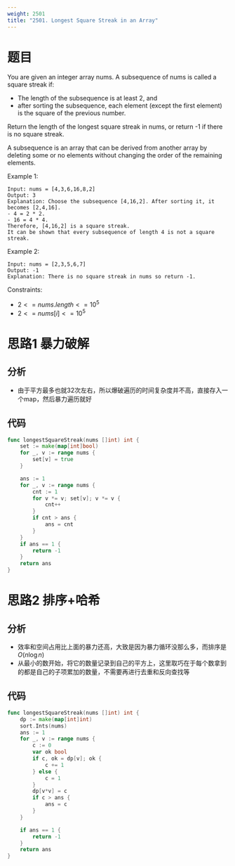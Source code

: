 ```yaml
---
weight: 2501
title: "2501. Longest Square Streak in an Array"
---
```


# 题目

You are given an integer array nums. A subsequence of nums is called a square streak if:

- The length of the subsequence is at least 2, and
- after sorting the subsequence, each element (except the first element) is the square of the previous number.

Return the length of the longest square streak in nums, or return -1 if there is no square streak.

A subsequence is an array that can be derived from another array by deleting some or no elements without changing the order of the remaining elements.

Example 1:

```
Input: nums = [4,3,6,16,8,2]
Output: 3
Explanation: Choose the subsequence [4,16,2]. After sorting it, it becomes [2,4,16].
- 4 = 2 * 2.
- 16 = 4 * 4.
Therefore, [4,16,2] is a square streak.
It can be shown that every subsequence of length 4 is not a square streak.
```

Example 2:

```
Input: nums = [2,3,5,6,7]
Output: -1
Explanation: There is no square streak in nums so return -1.
```

Constraints:

- $2 <= nums.length <= 10^5$
- $2 <= nums[i] <= 10^5$

# 思路1 暴力破解

## 分析

- 由于平方最多也就32次左右，所以爆破遍历的时间复杂度并不高，直接存入一个map，然后暴力遍历就好

## 代码

```go
func longestSquareStreak(nums []int) int {
	set := make(map[int]bool)
	for _, v := range nums {
		set[v] = true
	}

	ans := 1
	for _, v := range nums {
		cnt := 1
		for v *= v; set[v]; v *= v {
			cnt++
		}
		if cnt > ans {
			ans = cnt
		}
	}
	if ans == 1 {
		return -1
	}
	return ans
}
```

# 思路2 排序+哈希

## 分析

- 效率和空间占用比上面的暴力还高，大致是因为暴力循环没那么多，而排序是 $O(n\log n)$
- 从最小的数开始，将它的数量记录到自己的平方上，这里取巧在于每个数拿到的都是自己的子项累加的数量，不需要再进行去重和反向查找等

## 代码

```go
func longestSquareStreak(nums []int) int {
	dp := make(map[int]int)
	sort.Ints(nums)
	ans := 1
	for _, v := range nums {
		c := 0
		var ok bool
		if c, ok = dp[v]; ok {
			c += 1
		} else {
			c = 1
		}
		dp[v*v] = c
		if c > ans {
			ans = c
		}
	}

	if ans == 1 {
		return -1
	}
	return ans
}
```
